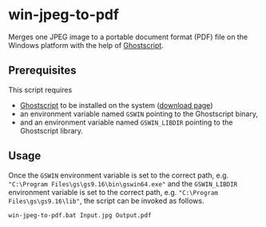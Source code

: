 # win-jpeg-to-pdf
Merges one JPEG image to a portable document format (PDF) file on the Windows platform with the help of [Ghostscript](http://www.ghostscript.com).

## Prerequisites

This script requires

- [Ghostscript](http://www.ghostscript.com) to be installed on the system ([download page][ghostscript-download-page-link])
- an environment variable named `GSWIN` pointing to the Ghostscript binary,
- and an environment variable named `GSWIN_LIBDIR` pointing to the Ghostscript library.

## Usage

Once the `GSWIN` environment variable is set to the correct path, e.g. `"C:\Program Files\gs\gs9.16\bin\gswin64.exe"` and the `GSWIN_LIBDIR` environment variable is set to the correct path, e.g. `"C:\Program Files\gs\gs9.16\lib"`, the script can be invoked as follows.

```
win-jpeg-to-pdf.bat Input.jpg Output.pdf
```

[ghostscript-download-page-link]: http://www.ghostscript.com/download/gsdnld.html
